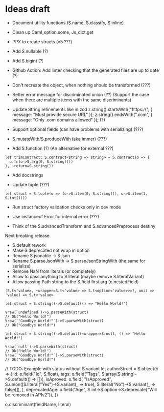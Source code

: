 # Ideas draft

- Document utility functions (S.name, S.classify, S.inline)

- Clean up Caml_option.some, Js_dict.get

- PPX to create structs (v5 ???)

- Add S.nullable (?)

- Add S.bigint (?)

- Github Action: Add linter checking that the generated files are up to date (?)

- Don't recreate the object, when nothing should be transformed (???)

- Better error message for discriminated union (??) (Support the case when there are multiple items with the same discriminants)

- Update String refinements like in zod
  z.string().startsWith("https://", { message: "Must provide secure URL" });
  z.string().endsWith(".com", { message: "Only .com domains allowed" }); (?)

- Support optional fields (can have problems with serializing) (???)

- S.mutateWith/S.produceWith (aka immer) (???)

- Add S.function (?) (An alternative for external ???)

```
let trimContract: S.contract<string => string> = S.contract(o => {
  o.fn(o->S.arg(0, S.string()))
}, ~return=S.string())
```

- Add docstrings

- Update tuple (???)

```
let struct = S.tuple(o => (o->S.item(0, S.string()), o->S.item(1, S.int())))
```

- Run struct factory validation checks only in dev mode

- Use instanceof Error for internal error (???)

- Think of the S.advancedTransform and S.advancedPreprocess destiny

Next breaking release

- S.default rework
- Make S.deprecated not wrap in option
- Rename S.jsonable -> S.json
- Rename S.parseJsonWith -> S.parseJsonStringWith (the same for serialize)
- Remove NaN from literals (or completely)
- Allow to pass anything to S.literal (maybe remove S.literalVariant)
- Allow passing Path string to the S.field first arg (o.nestedField)

`(S.t<'value>, ~wrapper=S.t<'value> => S.t<option<'value>>=?, unit => 'value) => S.t<'value>`

```rescript
let struct = S.string()->S.default(() => "Hello World!")

%raw(`undefined`)->S.parseWith(struct)
// Ok("Hello World!")
%raw(`"Goodbye World!"`)->S.parseWith(struct)
// Ok("Goodbye World!")

let struct = S.string()->S.default(~wrapper=S.null, () => "Hello World!")

%raw(`null`)->S.parseWith(struct)
// Ok("Hello World!")
%raw(`"Goodbye World!"`)->S.parseWith(struct)
// Ok("Goodbye World!")
```

// TODO: Example with status without S.variant
let authorStruct = S.object(o => {
id: o.field("Id", S.float),
tags: o.field("Tags", S.array(S.string)->S.default(() => [])),
isAproved: o.field(
"IsApproved",
S.union([S.literal("Yes")->S.variant(_ => true), S.literal("No")->S.variant(_ => false)]),
),
deprecatedAge: o.field("Age", S.int->S.option->S.deprecate("Will be removed in APIv2")),
})

o.discriminant(fieldName, literal)
